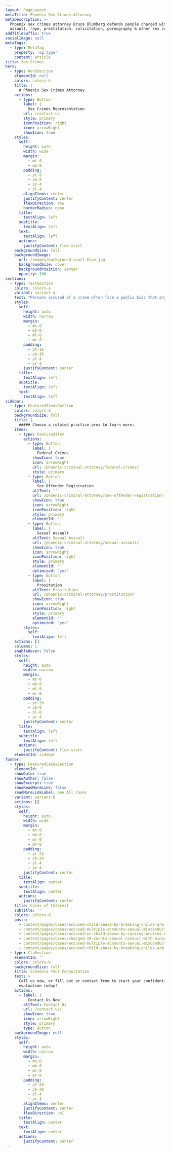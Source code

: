 ```yaml
---
layout: PageLayout
metaTitle: Phoenix Sex Crimes Attorney
metaDescription: >-
  Phoenix sex crimes attorney Bruce Blumberg defends people charged with sexual
  assault, rape, prostitution, solicitation, pornography & other sex crimes.
addTitleSuffix: true
socialImage: null
metaTags:
  - type: MetaTag
    property: 'og:type'
    content: article
title: Sex Crimes
hero:
  - type: HeroSection
    elementId: null
    colors: colors-b
    title: |
      # Phoenix Sex Crimes Attorney
    actions:
      - type: Button
        label: |
          Sex Crimes Representation
        url: /contact-us
        style: primary
        iconPosition: right
        icon: arrowRight
        showIcon: true
    styles:
      self:
        height: auto
        width: wide
        margin:
          - mt-0
          - mb-0
        padding:
          - pt-8
          - pb-8
          - pr-4
          - pl-4
        alignItems: center
        justifyContent: center
        flexDirection: row
        borderRadius: none
      title:
        textAlign: left
      subtitle:
        textAlign: left
      text:
        textAlign: left
      actions:
        justifyContent: flex-start
    backgroundSize: full
    backgroundImage:
      url: /images/background-court-blue.jpg
      backgroundSize: cover
      backgroundPosition: center
      opacity: 100
sections:
  - type: TextSection
    colors: colors-a
    variant: variant-a
    text: "Persons accused of a crime often face a public bias that anyone who was arrested must be guilty, and this bias is even more pronounced when it comes to sex crimes, even though police may have arrested the wrong person or pressed the wrong charges. There is a world of difference between being charged and being found guilty, yet long before a trial has even begun, persons charged with sex crimes face consequences with their family, friends, employer and the community. You could even lose custody of your kids in a divorce or other family law proceeding.\n\n*   [Child Molestation](../child-molestation/)\n\n*   [Child Pornography](../child-pornography/)\n\n*   [Children Crimes](../crimes-against-children/)\n\n*   [Date & Spousal Rape](../date-spousal-rape/)\n\n*   [Prostitution](../prostitution/)\n\n*   [Sex Offender Registration](../sex-offender-registration/)\n\n*   [Sexual Assault](https://azblumberglaw.com/phoenix-criminal-attorney/sexual-assault/)\n\nIf you’ve been arrested on an Arizona sex offense, take action immediately by calling our\_**Phoenix sex crimes attorney**\_at Blumberg & Associates in Phoenix. We’ll work to see that a false accusation doesn’t destroy your life and that you achieve the best result possible in your given circumstances. Arizona criminal law specialist Bruce Blumberg provides sensible, discreet and assertive defense across the array of Arizona and federal criminal sex offenses, including:\n\n*   Sexual assault or other violent offenses with a sexual motivation\n\n*   Sexual molestation of a child\n\n*   Sexual conduct with a minor\n\n*   Sex abuse\n\n*   [Solicitation of prostitution](/blog/accused-of-soliciting-for-prostitution-in-arizona-know-your-rights/)\n\n*   Internet child pornography or solicitation offenses\n\n*   Public sexual indecency\n\n*   Indecent exposure\n\n## Are there any defenses to sex crime charges?\n\nThe police may tell you it’s in your best interests to quickly and quietly cooperate (“confess”) and avoid the embarrassment of a public trial or other publicity. They aren’t trying to do you any favors; a statement from you is easiest for them and is their best-case scenario. While it may be in your best interest to plead guilty, after extensive investigation and legal work by your attorney and staff, in some instances, it may also be in your best interest to fight the charges against you and exonerate your name. After consulting with an experienced criminal defense attorney, you’ll know better what your options are and what your best course of action is. The fact is, there are often strong, viable defenses against sex crime charges, including:\n\n***Consent/Misunderstanding***\_– Sexual assaults definitely happen, including several thousand per year in the state of Arizona, but in some cases, parties may have radically different views of the nature of a sexual encounter. For instance, one party may have thought the act was consensual, while the other party did not explicitly consent, withdrew consent, or did not have the capacity to consent due to intoxication or other reasons. Following a consensual encounter, one party may feel embarrassed or angry and make inaccurate statements to family, friends or the police. We stand strong for our clients in the face of false accusations or misunderstandings.\n\n***Misidentification***\_– People are sometimes arrested for a sex crime because they match the general physical description of a suspect. Being in the wrong place at the wrong time can lead to an arrest and a chain of events that can be very hard to escape from without detailed investigation and effective representation from a lawyer who specializes in criminal defense.\n\n***Entrapment***\_– Undercover sting operations to round up prostitutes and johns are popular police activities in Phoenix, Tempe, Mesa and throughout the Valley. Some aggressive stings do more than just present the opportunity for a sexual encounter; many times, they cross the line and entice people into doing something they otherwise had no intention of doing.\n\nSex crime charges can be embarrassing if made public, and some carry extremely harsh penalties if convicted. The police and prosecutors want you to plead guilty so they can quickly clear the case, and they’ll use these facts about sex crimes to pressure you into taking a plea. However, it may be in your best interest to fight the charges, including going to trial. Don’t let yourself get pressured into a guilty plea when you have the constitutional right to get advice from an experienced criminal defense attorney. If you do decide to plead guilty, do it with the help of an experienced lawyer who can make sure you actually get a good deal and avoid the harshest punishments that can be thrown at you, including a lifetime on the sex offender registry.\n\n## WHAT IS THE ARIZONA SEX OFFENDER REGISTRY?\n\nConviction of any one of 22 separate offenses can land you on the Arizona Sex Offender Registry for the rest of your life. These offenses include including kidnapping or unlawful imprisonment of a minor; sexual assault, including of a spouse; or conviction of a third offense for indecent exposure or public sexual indecency, among others. You can also be placed on the sex offender registry for conviction of a non-sexual offense if there was a finding of “sexual motivation.”\n\nIf you’ve been sentenced to probation for one of these offenses, or you’ve been released after serving a prison sentence, your name will be added to a website database of sex offenders accessible to the public. Also, the county sheriff will notify the community where you live based on your “assessed risk level.” Community notification includes distributing a flyer with your picture and address on it to the surrounding neighborhood, area schools, community groups, prospective employers and the local media.\n\nFailing to register with the county sheriff, including within 72 hours after moving to a new location, is a Class 4 felony.\n\n## GET HELP WITH SEX CRIME ARRESTS IN PHOENIX, ARIZONA\n\nBruce Blumberg is an experienced and successful Arizona criminal defense attorney who specializes in criminal law and who will approach your case with sensitivity, sound advice and effective representation. For help with a sex crime arrest in Arizona, call Blumberg & Associates in Phoenix at\_[602-277-6180](tel:+16022776180).\n"
    styles:
      self:
        height: auto
        width: narrow
        margin:
          - mt-0
          - mb-0
          - ml-0
          - mr-0
        padding:
          - pt-16
          - pb-16
          - pl-4
          - pr-4
        justifyContent: center
      title:
        textAlign: left
      subtitle:
        textAlign: left
      text:
        textAlign: left
sidebar:
  - type: FeaturedItemsSection
    colors: colors-d
    backgroundSize: full
    title: |
      ##### Choose a related practice area to learn more:
    items:
      - type: FeaturedItem
        actions:
          - type: Button
            label: |
              Federal Crimes
            showIcon: true
            icon: arrowRight
            url: /phoenix-criminal-attorney/federal-crimes/
            style: primary
          - type: Button
            label: |
              Sex Offender Registration
            altText: ''
            url: /phoenix-criminal-attorney/sex-offender-registration/
            showIcon: true
            icon: arrowRight
            iconPosition: right
            style: primary
            elementId: ''
          - type: Button
            label: |
              Sexual Assault
            altText: Sexual Assault
            url: /phoenix-criminal-attorney/sexual-assault/
            showIcon: true
            icon: arrowRight
            iconPosition: right
            style: primary
            elementId: ''
            optimized: 'yes'
          - type: Button
            label: |
              Prositution
            altText: Prositution
            url: /phoenix-criminal-attorney/prostitution/
            showIcon: true
            icon: arrowRight
            iconPosition: right
            style: primary
            elementId: ''
            optimized: 'yes'
        styles:
          self:
            textAlign: left
    actions: []
    columns: 1
    enableHover: false
    styles:
      self:
        height: auto
        width: narrow
        margin:
          - mt-0
          - mb-0
          - ml-0
          - mr-0
        padding:
          - pt-20
          - pb-8
          - pl-8
          - pr-4
        justifyContent: center
      title:
        textAlign: left
      subtitle:
        textAlign: left
      actions:
        justifyContent: flex-start
    elementId: sidebar
footer:
  - type: FeaturedCasesSection
    elementId: ''
    showDate: true
    showAuthor: false
    showExcerpt: true
    showReadMoreLink: false
    readMoreLinkLabel: See All Cases
    variant: variant-b
    actions: []
    styles:
      self:
        height: auto
        width: wide
        margin:
          - mt-0
          - mb-0
          - ml-0
          - mr-0
        padding:
          - pt-24
          - pb-24
          - pl-4
          - pr-4
        justifyContent: center
      title:
        textAlign: center
      subtitle:
        textAlign: center
      actions:
        justifyContent: center
    title: Cases of Interest
    subtitle: ''
    colors: colors-d
    posts:
      - content/pages/cases/accused-child-abuse-by-breaking-childs-arm.md
      - content/pages/cases/accused-multiple-accounts-sexual-misconduct.md
      - content/pages/cases/accused-or-child-abuse-by-causing-bruises.md
      - content/pages/cases/charged-19-counts-sexual-conduct-with-minor.md
      - content/pages/cases/accused-multiple-accounts-sexual-misconduct.md
      - content/pages/cases/accused-child-abuse-by-breaking-childs-arm.md
  - type: CtaSection
    elementId: ''
    colors: colors-b
    backgroundSize: full
    title: Schedule Your Consultation
    text: >
      Call us now, or fill out or contact from to start your confidential case
      evaluation today!
    actions:
      - label: |
          Contact Us Now
        altText: Contact Us
        url: /contact-us/
        showIcon: true
        icon: arrowRight
        style: primary
        type: Button
    backgroundImage: null
    styles:
      self:
        height: auto
        width: narrow
        margin:
          - mt-0
          - mb-0
          - ml-0
          - mr-0
        padding:
          - pt-28
          - pb-28
          - pl-4
          - pr-4
        alignItems: center
        justifyContent: center
        flexDirection: col
      title:
        textAlign: center
      text:
        textAlign: center
      actions:
        justifyContent: center
---
```

